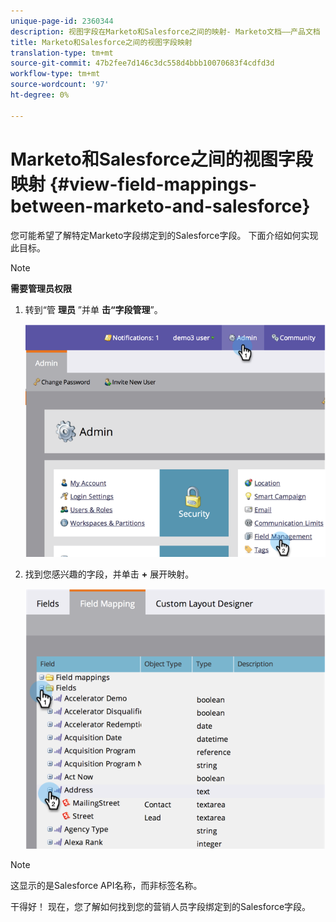 ```yaml
---
unique-page-id: 2360344
description: 视图字段在Marketo和Salesforce之间的映射- Marketo文档——产品文档
title: Marketo和Salesforce之间的视图字段映射
translation-type: tm+mt
source-git-commit: 47b2fee7d146c3dc558d4bbb10070683f4cdfd3d
workflow-type: tm+mt
source-wordcount: '97'
ht-degree: 0%

---
```



# Marketo和Salesforce之间的视图字段映射 {#view-field-mappings-between-marketo-and-salesforce}

您可能希望了解特定Marketo字段绑定到的Salesforce字段。 下面介绍如何实现此目标。

>[!NOTE]
>
>**需要管理员权限**

1. 转到“管 **理员** ”并单 **击“字段管理**”。

   ![](assets/image2014-9-19-9-3a54-3a26.png)

1. 找到您感兴趣的字段，并单击 **+** 展开映射。

   ![](assets/image2014-9-19-9-3a54-3a34.png)

>[!NOTE]
>
>这显示的是Salesforce API名称，而非标签名称。

干得好！ 现在，您了解如何找到您的营销人员字段绑定到的Salesforce字段。